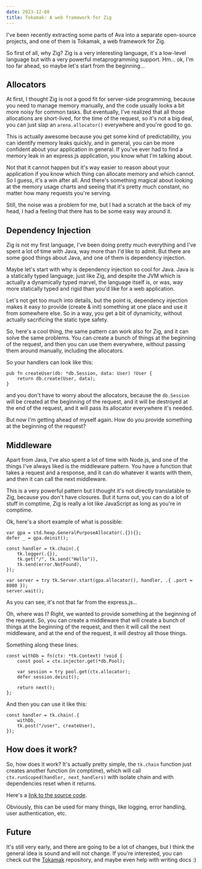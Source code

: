 ```yaml
---
date: 2023-12-08
title: Tokamak: A web framework for Zig
---
```


I've been recently extracting some parts of Ava into a separate open-source
projects, and one of them is Tokamak, a web framework for Zig.

So first of all, why Zig? Zig is a very interesting language, it's a low-level
language but with a very powerful metaprogramming support. Hm... ok, I'm too far
ahead, so maybe let's start from the beginning...

## Allocators

At first, I thought Zig is not a good fit for server-side programming, because
you need to manage memory manually, and the code usually looks a bit more noisy
for common tasks. But eventually, I've realized that all those allocations are
short-lived, for the time of the request, so it's not a big deal, you can just
slap an `arena.allocator()` everywhere and you're good to go.

This is actually awesome because you get some kind of predictability, you can
identify memory leaks quickly, and in general, you can be more confident about
your application in general. If you've ever had to find a memory leak in an
express.js application, you know what I'm talking about.

Not that it cannot happen but it's way easier to reason about your application
if you know which thing can allocate memory and which cannot. So I guess, it's a
win after all. And there's something magical about looking at the memory usage
charts and seeing that it's pretty much constant, no matter how many requests
you're serving.

Still, the noise was a problem for me, but I had a scratch at the back of my
head, I had a feeling that there has to be some easy way around it.

## Dependency Injection

Zig is not my first language, I've been doing pretty much everything and I've
spent a lot of time with Java, way more than I'd like to admit. But there are
some good things about Java, and one of them is dependency injection.

Maybe let's start with why is dependency injection so cool for Java. Java is a
statically typed language, just like Zig, and despite the JVM which is actually
a dynamically typed marvel, the language itself is, or was, way more statically
typed and rigid than you'd like for a web application.

Let's not get too much into details, but the point is, dependency injection
makes it easy to provide (create & init) something at one place and use it from
somewhere else. So in a way, you get a bit of dynamicity, without actually
sacrificing the static type safety.

So, here's a cool thing, the same pattern can work also for Zig, and it can
solve the same problems. You can create a bunch of things at the beginning of
the request, and then you can use them everywhere, without passing them around
manually, including the allocators.

So your handlers can look like this:

```zig
pub fn createUser(db: *db.Session, data: User) !User {
    return db.create(User, data);
}
```

and you don't have to worry about the allocators, because the `db.Session` will
be created at the beginning of the request, and it will be destroyed at the end
of the request, and it will pass its allocator everywhere it's needed.

But now I'm getting ahead of myself again. How do you provide something at the
beginning of the request?

## Middleware

Apart from Java, I've also spent a lot of time with Node.js, and one of the
things I've always liked is the middleware pattern. You have a function that
takes a request and a response, and it can do whatever it wants with them, and
then it can call the next middleware.

This is a very powerful pattern but I thought it's not directly translatable to
Zig, because you don't have closures. But it turns out, you can do a lot of
stuff in comptime, Zig is really a lot like JavaScript as long as you're in
comptime.

Ok, here's a short example of what is possible:

```zig
var gpa = std.heap.GeneralPurposeAllocator(.{}){};
defer _ = gpa.deinit();

const handler = tk.chain(.{
    tk.logger(.{}),
    tk.get("/", tk.send("Hello")),
    tk.send(error.NotFound),
});

var server = try tk.Server.start(gpa.allocator(), handler, .{ .port = 8080 });
server.wait();
```

As you can see, it's not that far from the express.js...

Oh, where was I? Right, we wanted to provide something at the beginning of the
request. So, you can create a middleware that will create a bunch of things at
the beginning of the request, and then it will call the next middleware, and at
the end of the request, it will destroy all those things.

Something along these lines:

```zig
const withDb = fn(ctx: *tk.Context) !void {
    const pool = ctx.injector.get(*db.Pool);

    var session = try pool.get(ctx.allocator);
    defer session.deinit();

    return next();
};
```

And then you can use it like this:

```zig
const handler = tk.chain(.{
    withDb,
    tk.post("/user", createUser),
});
```

## How does it work?

So, how does it work? It's actually pretty simple, the `tk.chain` function
just creates another function (in comptime), which will call
`ctx.runScoped(handler, next_handlers)` with isolate chain and with dependencies
reset when it returns.

Here's a [link to the source code](https://github.com/cztomsik/tokamak/blob/c838269d4e73282f6f8fac28ff4880643c94a19d/src/middleware.zig#L16).

Obviously, this can be used for many things, like logging, error handling,
user authentication, etc.

## Future

It's still very early, and there are going to be a lot of changes, but I think
the general idea is sound and will not change. If you're interested, you can
check out the [Tokamak](https://github.com/cztomsik/tokamak) repository, and
maybe even help with writing docs :)
